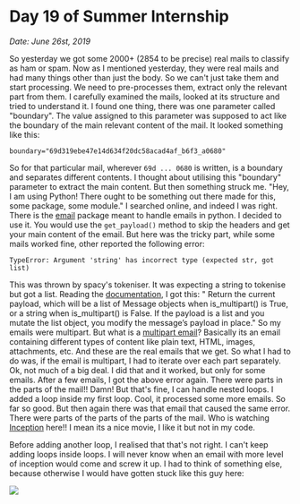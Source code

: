 # Day 19 of Summer Internship

*Date: June 26st, 2019*

So yesterday we got some 2000+ (2854 to be precise) real mails to classify as ham or spam. Now as I mentioned yesterday, they were real mails and had many things other than just the body. So we can't just take them and start processing. We need to pre-processes them, extract only the relevant part from them. I carefully examined the mails, looked at its structure and tried to understand it. I found one thing, there was one parameter called "boundary". The value assigned to this parameter was supposed to act like the boundary of the main relevant content of the mail. It looked something like this:

	boundary="69d319ebe47e14d634f20dc58acad4af_b6f3_a0680"

So for that particular mail, wherever ``69d ... 0680`` is written, is a boundary and separates different contents. I thought about utilising this "boundary" parameter to extract the main content. But then something struck me. "Hey, I am using Python! There ought to be something out there made for this, some package, some module." I searched online, and indeed I was right. There is the [email](https://docs.python.org/3/library/email.html) package meant to handle emails in python. I decided to use it. You would use the ``get_payload()`` method to skip the headers and get your main content of the email. But here was the tricky part, while some mails worked fine, other reported the following error:

	TypeError: Argument 'string' has incorrect type (expected str, got list)

This was thrown by spacy's tokeniser. It was expecting a string to tokenise but got a list. Reading the [documentation](https://docs.python.org/3/library/email.compat32-message.html#email.message.Message.get_payload), I got this: " Return the current payload, which will be a list of Message objects when is_multipart() is True, or a string when is_multipart() is False. If the payload is a list and you mutate the list object, you modify the message’s payload in place." So my emails were multipart. But what is a [multipart email](http://www.enewsletterpro.com/articles/multi_part_mime_messages.asp)? Basically its an email containing different types of content like plain text, HTML, images, attachments, etc. And these are the real emails that we get. So what I had to do was, if the email is multipart, I had to iterate over each part separately. Ok, not much of a big deal. I did that and it worked, but only for some emails. After a few emails, I got the above error again. There were parts in the parts of the mail!! Damn! But that's fine, I can handle nested loops. I added a loop inside my first loop. Cool, it processed some more emails. So far so good. But then again there was that email that caused the same error. There were parts of the parts of the parts of the mail. Who is watching [Inception](https://en.wikipedia.org/wiki/Inception) here!! I mean its a nice movie, I like it but not in my code.

Before adding another loop, I realised that that's not right. I can't keep adding loops inside loops. I will never know when an email with more level of inception would come and screw it up. I had to think of something else, because otherwise I would have gotten stuck like this guy here:

![](https://cdn-images-1.medium.com/max/1600/1*2CnUXGru43gDETMBxhU7YQ.jpeg)
